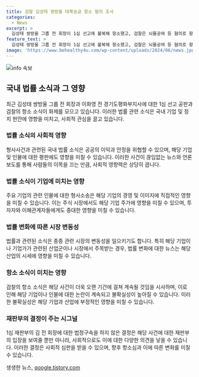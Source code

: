 ```yaml
---
title: 검찰 김성태 쌍방울 대북송금 항소 혐의 조사
categories:
  - News
excerpt: >
  김성태 쌍방울 그룹 전 회장이 1심 선고에 불복해 항소했고, 검찰은 뇌물공여 등 혐의로 항소장 제출했다. 일부 무죄 판결에 항소하며 양형부당 주장했다. 검찰은 죄에 상응하는 처벌을 요구하고, 김 전 회장은 법정구속되지 않았다. 
feature_text: >
  김성태 쌍방울 그룹 전 회장이 1심 선고에 불복해 항소했고, 검찰은 뇌물공여 등 혐의로 항소장 제출했다. 일부 무죄 판결에 항소하며 양형부당 주장했다. 검찰은 죄에 상응하는 처벌을 요구하고, 김 전 회장은 법정구속되지 않았다. 
image: 'https://www.behealthy4u.com/wp-content/uploads/2024/06/news.jpg'
---
```


<p><img src="https://www.behealthy4u.com/wp-content/uploads/2024/06/news.jpg" alt="info 속보" /></p>

<h2 data-ke-size="size26">국내 법률 소식과 그 영향</h2>

<p data-ke-size="size16">최근 김성태 쌍방울 그룹 전 회장과 이화영 전 경기도평화부지사에 대한 1심 선고 공판과 검찰의 항소 소식이 화제를 모으고 있습니다. 이러한 법률 관련 소식은 국내 기업 및 정치 현안에 영향을 미치고, 사회적 관심을 끌고 있습니다.</p>

<h3>법률 소식의 사회적 영향</h3>

<p data-ke-size="size16">형사사건과 관련된 국내 법률 소식은 공공의 이익과 안정을 위협할 수 있으며, 해당 기업 및 인물에 대한 평판에도 영향을 미칠 수 있습니다. 이러한 사건이 끊임없는 뉴스와 언론보도를 통해 사람들의 이목을 끄는 만큼, 사회적 영향력은 상당히 큽니다.</p>

<h3>법률 소식이 기업에 미치는 영향</h3>

<p data-ke-size="size16">주요 기업의 관련 인물에 대한 형사소송은 해당 기업의 경영 및 이미지에 직접적인 영향을 미칠 수 있습니다. 이는 주식 시장에서도 해당 기업 주가에 영향을 미칠 수 있으며, 투자자와 이해관계자들에게도 중대한 영향을 미칠 수 있습니다.</p>

<h3>법률 변화에 따른 시장 변동성</h3>

<p data-ke-size="size16">법률과 관련된 소식은 종종 관련 시장의 변동성을 일으키기도 합니다. 특히 해당 기업이나 기업가가 관련된 산업군이나 시장에서 주목받는 경우, 법률 변화에 대한 뉴스는 해당 산업의 시세에 영향을 미칠 수 있습니다.</p>

<h3>항소 소식이 미치는 영향</h3>

<p data-ke-size="size16">검찰의 항소 소식은 해당 사건이 더욱 오랜 기간에 걸쳐 계속될 것임을 시사하며, 이로 인해 해당 기업이나 인물에 대한 논란이 계속되고 불확실성이 높아질 수 있습니다. 이러한 불확실성은 해당 기업과 산업에 부정적인 영향을 미칠 수 있습니다. </p>

<h3>재판부의 결정이 주는 시그널</h3>

<p data-ke-size="size16">1심 재판부의 김 전 회장에 대한 법정구속을 하지 않은 결정은 해당 사건에 대한 재판부의 입장을 보여줄 뿐만 아니라, 사회적으로도 이에 대한 다양한 의견을 낳을 수 있습니다. 이러한 결정은 사회적 심판을 받을 수 있으며, 향후 항소심과 이에 따른 변화를 미칠 수 있습니다.</p>
생생한 뉴스, <a href="https://qoogle.tistory.com" rel="dofollow">qoogle.tistory.com</a>


